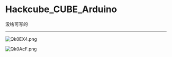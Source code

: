 # Hackcube_CUBE_Arduino

没啥可写的

---

![Qk0EX4.png](https://s2.ax1x.com/2019/11/29/Qk0EX4.png)

![Qk0AcF.png](https://s2.ax1x.com/2019/11/29/Qk0AcF.png)
